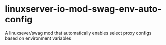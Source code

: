 # linuxserver-io-mod-swag-env-auto-config
A linuxsever/swag mod that automatically enables select proxy configs based on environment variables

